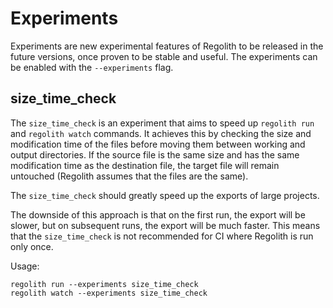 # Experiments

Experiments are new experimental features of Regolith to be released in the future versions, once proven to be stable and useful. The experiments can be enabled with the `--experiments` flag.

## size_time_check

The `size_time_check` is an experiment that aims to speed up `regolith run` and `regolith watch` commands. It achieves this by checking the size and modification time of the files before moving them between working and output directories. If the source file is the same size and has the same modification time as the destination file, the target file will remain untouched (Regolith assumes that the files are the same).

The `size_time_check` should greatly speed up the exports of large projects.

The downside of this approach is that on the first run, the export will be slower, but on subsequent runs, the export will be much faster. This means that the `size_time_check` is not recommended for CI where Regolith is run only once.

Usage:
```
regolith run --experiments size_time_check
regolith watch --experiments size_time_check
```